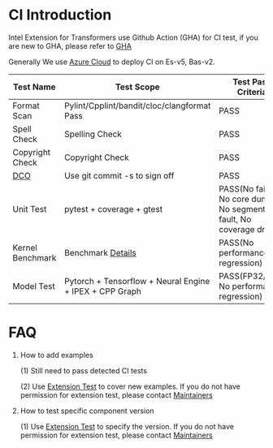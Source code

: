 # CI Introduction
Intel Extension for Transformers use Github Action (GHA) for CI test, if you are new to GHA, please refer to [GHA](https://docs.github.com/en/actions)


Generally We use [Azure Cloud](https://azure.microsoft.com/en-us/pricing/purchase-options/pay-as-you-go) to deploy CI on Es-v5, Bas-v2. 


|     Test Name                 |     Test Scope                        |     Test Pass Criteria    |
|-------------------------------|-----------------------------------------------|---------------|
|     Format Scan               |     Pylint/Cpplint/bandit/cloc/clangformat Pass           |     PASS         |
|     Spell Check               |     Spelling Check                               |     PASS         |
|     Copyright Check           |     Copyright Check        |     PASS         |
|     [DCO](https://github.com/apps/dco/)                       |     Use git commit -s to sign off              |     PASS         |
|     Unit Test    |   pytest + coverage + gtest |     PASS(No failure, No core dump, No segmentation fault, No coverage drop)         |
|     Kernel Benchmark          |      Benchmark [Details](../intel_extension_for_transformers/backends/neural_engine/test/kernels/benchmark)               |     PASS(No performance regression)        |
|     Model Test       |   Pytorch + Tensorflow + Neural Engine + IPEX + CPP Graph   |     PASS(FP32/INT8 No performance regression)         |

# FAQ
1. How to add examples

    (1) Still need to pass detected CI tests

    (2) Use [Extension Test](https://inteltf-jenk.sh.intel.com/view/nlp-toolkit-validation/job/nlp-toolkit-validation-top-mr-extension/) to cover new examples. If you do not have permission for extension test, please contact [Maintainers](inc.maintainers@intel.com)


2. How to test specific component version

    (1) Use [Extension Test](https://inteltf-jenk.sh.intel.com/view/nlp-toolkit-validation/job/nlp-toolkit-validation-top-mr-extension/) to specify the version. If you do not have permission for extension test, please contact [Maintainers](inc.maintainers@intel.com)

